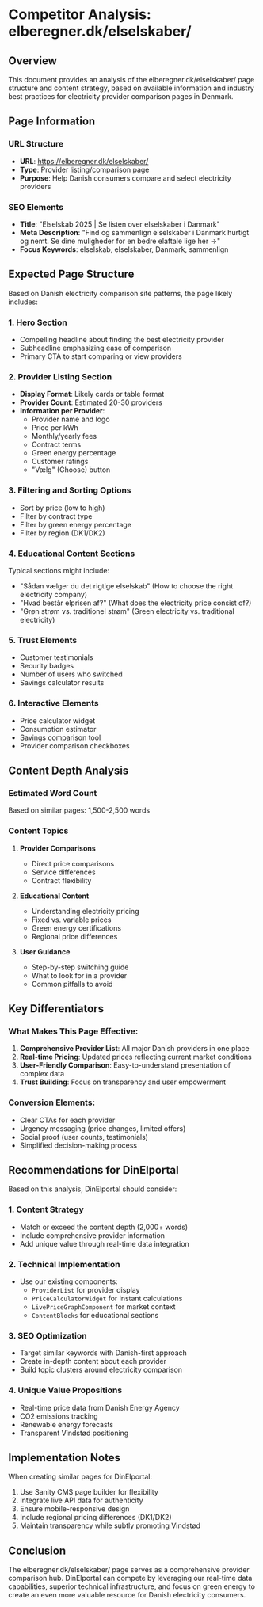 # Competitor Analysis: elberegner.dk/elselskaber/

## Overview
This document provides an analysis of the elberegner.dk/elselskaber/ page structure and content strategy, based on available information and industry best practices for electricity provider comparison pages in Denmark.

## Page Information

### URL Structure
- **URL**: https://elberegner.dk/elselskaber/
- **Type**: Provider listing/comparison page
- **Purpose**: Help Danish consumers compare and select electricity providers

### SEO Elements
- **Title**: "Elselskab 2025 | Se listen over elselskaber i Danmark"
- **Meta Description**: "Find og sammenlign elselskaber i Danmark hurtigt og nemt. Se dine muligheder for en bedre elaftale lige her →"
- **Focus Keywords**: elselskab, elselskaber, Danmark, sammenlign

## Expected Page Structure

Based on Danish electricity comparison site patterns, the page likely includes:

### 1. Hero Section
- Compelling headline about finding the best electricity provider
- Subheadline emphasizing ease of comparison
- Primary CTA to start comparing or view providers

### 2. Provider Listing Section
- **Display Format**: Likely cards or table format
- **Provider Count**: Estimated 20-30 providers
- **Information per Provider**:
  - Provider name and logo
  - Price per kWh
  - Monthly/yearly fees
  - Contract terms
  - Green energy percentage
  - Customer ratings
  - "Vælg" (Choose) button

### 3. Filtering and Sorting Options
- Sort by price (low to high)
- Filter by contract type
- Filter by green energy percentage
- Filter by region (DK1/DK2)

### 4. Educational Content Sections
Typical sections might include:
- "Sådan vælger du det rigtige elselskab" (How to choose the right electricity company)
- "Hvad består elprisen af?" (What does the electricity price consist of?)
- "Grøn strøm vs. traditionel strøm" (Green electricity vs. traditional electricity)

### 5. Trust Elements
- Customer testimonials
- Security badges
- Number of users who switched
- Savings calculator results

### 6. Interactive Elements
- Price calculator widget
- Consumption estimator
- Savings comparison tool
- Provider comparison checkboxes

## Content Depth Analysis

### Estimated Word Count
Based on similar pages: 1,500-2,500 words

### Content Topics
1. **Provider Comparisons**
   - Direct price comparisons
   - Service differences
   - Contract flexibility

2. **Educational Content**
   - Understanding electricity pricing
   - Fixed vs. variable prices
   - Green energy certifications
   - Regional price differences

3. **User Guidance**
   - Step-by-step switching guide
   - What to look for in a provider
   - Common pitfalls to avoid

## Key Differentiators

### What Makes This Page Effective:
1. **Comprehensive Provider List**: All major Danish providers in one place
2. **Real-time Pricing**: Updated prices reflecting current market conditions
3. **User-Friendly Comparison**: Easy-to-understand presentation of complex data
4. **Trust Building**: Focus on transparency and user empowerment

### Conversion Elements:
- Clear CTAs for each provider
- Urgency messaging (price changes, limited offers)
- Social proof (user counts, testimonials)
- Simplified decision-making process

## Recommendations for DinElportal

Based on this analysis, DinElportal should consider:

### 1. Content Strategy
- Match or exceed the content depth (2,000+ words)
- Include comprehensive provider information
- Add unique value through real-time data integration

### 2. Technical Implementation
- Use our existing components:
  - `ProviderList` for provider display
  - `PriceCalculatorWidget` for instant calculations
  - `LivePriceGraphComponent` for market context
  - `ContentBlocks` for educational sections

### 3. SEO Optimization
- Target similar keywords with Danish-first approach
- Create in-depth content about each provider
- Build topic clusters around electricity comparison

### 4. Unique Value Propositions
- Real-time price data from Danish Energy Agency
- CO2 emissions tracking
- Renewable energy forecasts
- Transparent Vindstød positioning

## Implementation Notes

When creating similar pages for DinElportal:
1. Use Sanity CMS page builder for flexibility
2. Integrate live API data for authenticity
3. Ensure mobile-responsive design
4. Include regional pricing differences (DK1/DK2)
5. Maintain transparency while subtly promoting Vindstød

## Conclusion

The elberegner.dk/elselskaber/ page serves as a comprehensive provider comparison hub. DinElportal can compete by leveraging our real-time data capabilities, superior technical infrastructure, and focus on green energy to create an even more valuable resource for Danish electricity consumers.